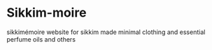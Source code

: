# Sikkim-moire
sikkimémoire website for sikkim made minimal clothing and essential perfume oils and others
